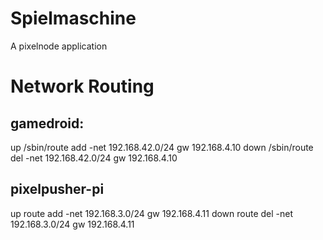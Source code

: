 # Spielmaschine
A pixelnode application

# Network Routing
## gamedroid:
up /sbin/route add -net 192.168.42.0/24 gw 192.168.4.10
down /sbin/route del -net 192.168.42.0/24 gw 192.168.4.10

## pixelpusher-pi
up route add -net 192.168.3.0/24 gw 192.168.4.11
down route del -net 192.168.3.0/24 gw 192.168.4.11
